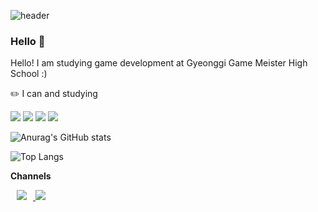 ![header](https://capsule-render.vercel.app/api?type=waving&color=auto&height=300&section=header&text=Hello%20👋&fontSize=90)

### Hello 👋

Hello! I am studying game development at Gyeonggi Game Meister High School :) 


✏️ I can and studying


 <img src="https://img.shields.io/badge/C++-00599C?style=for-the-badge&logo=C%2B%2B&logoColor=white"/> <img src="https://img.shields.io/badge/C%23-239120?style=for-the-badge&logo=csharp&logoColor=white"/> <img src="https://img.shields.io/badge/UNITY-000000?style=for-the-badge&logo=unity&logoColor=white"/> <img src="https://img.shields.io/badge/VISUALSTUDIO-5C2D91?style=for-the-badge&logo=visualstudio&logoColor=white"/>

 
 
 ![Anurag's GitHub stats](https://github-readme-stats.vercel.app/api?username=mingyo0125&show_icons=true&theme=radical)

![Top Langs](https://github-readme-stats.vercel.app/api/top-langs/?username=mingyo0125&layout=compact&theme=radical)


**Channels**

<a href="http://ggm.gondr.net/user/profile/282">
    <img 
        src="http://img.shields.io/badge/-School-87CEFA?style=for-the-badge&logo=Google &link=http://ggm.gondr.net/user/profile/282"
        style="height : auto; margin-left : 10px; margin-right : 10px;"/>
</a>
<a href="https://velog.io/@mingyo0125"><img src="https://img.shields.io/badge/velog-20C997?style=for-the-badge&logo=velog&logoColor=white&link=https://velog.io/@mingyo0125"/></a>
 
 
 

